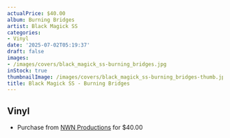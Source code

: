```yaml
---
actualPrice: $40.00
album: Burning Bridges
artist: Black Magick SS
categories:
- Vinyl
date: '2025-07-02T05:19:37'
draft: false
images:
- /images/covers/black_magick_ss-burning_bridges.jpg
inStock: true
thumbnailImage: /images/covers/black_magick_ss-burning_bridges-thumb.jpg
title: Black Magick SS - Burning Bridges
---
```


## Vinyl
* Purchase from [NWN Productions](http://shop.nwnprod.com/index.php?route=product/product&path=75&product_id=62276&sort=pd.name&order=ASC) for $40.00
